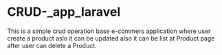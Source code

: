 # CRUD-_app_laravel
This is a simple crud operation base e-commers application where user create a product aslo it can be updated also it can be list at Product page after user can delete a Product.
